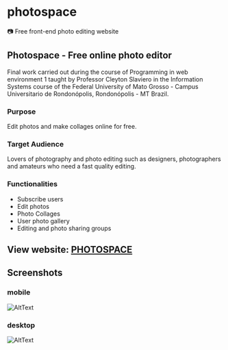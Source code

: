 # photospace
📷 Free front-end photo editing website

## Photospace - Free online photo editor

Final work carried out during the course of Programming in web environment 1 taught by Professor Cleyton Slaviero in the Information Systems course of the Federal University of Mato Grosso - Campus Universitario de Rondonópolis, Rondonópolis - MT Brazil.

### Purpose

Edit photos and make collages online for free.

### Target Audience

Lovers of photography and photo editing such as designers, photographers and amateurs who need a fast quality editing.

### Functionalities

* Subscribe users
* Edit photos
* Photo Collages
* User photo gallery
* Editing and photo sharing groups

## View website: [PHOTOSPACE](https://thalysonrodrigues.github.io/photospace/)

## Screenshots

### mobile

![AltText](https://github.com/thalysonrodrigues/photospace/raw/master/pages/mobile/home.png)

### desktop

![AltText](https://github.com/thalysonrodrigues/photospace/raw/master/pages/desktop/home.png)
